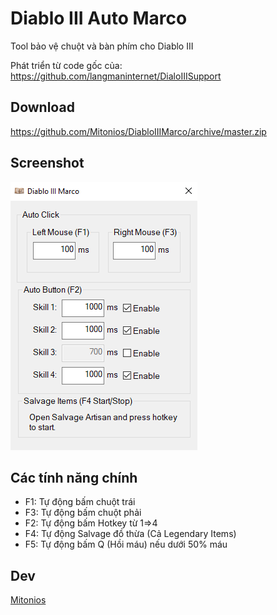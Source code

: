# Diablo III Auto Marco
Tool bảo vệ chuột và bàn phím cho Diablo III

Phát triển từ code gốc của: https://github.com/langmaninternet/DialoIIISupport

Download
------------
https://github.com/Mitonios/DiabloIIIMarco/archive/master.zip

Screenshot
------------
![](FinalRelease/Screenshot.png)

Các tính năng chính
------------
- F1: Tự động bấm chuột trái
- F3: Tự động bấm chuột phải
- F2: Tự động bấm Hotkey từ 1=>4
- F4: Tự động Salvage đồ thừa (Cả Legendary Items)
- F5: Tự động bấm Q (Hồi máu) nếu dưới 50% máu


Dev
------------
[Mitonios](http://mitonios.com/)
